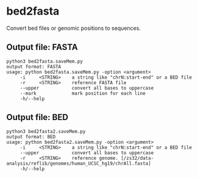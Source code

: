 # bed2fasta
Convert bed files or genomic positions to sequences.

## Output file: FASTA
```
python3 bed2fasta.saveMem.py
output format: FASTA
usage: python bed2fasta.saveMem.py -option <argument>
     -i     <STRING>    a string like "chrN:start-end" or a BED file
     -r     <STRING>    reference FASTA file
     --upper            convert all bases to uppercase
     --mark             mark position for each line
     -h/--help
```

## Output file: BED
```
python3 bed2fasta2.saveMem.py
output format: BED
usage: python bed2fasta2.saveMem.py -option <argument>
     -i     <STRING>    a string like "chrN:start-end" or a BED file
     --upper            convert all bases to uppercase
     -r     <STRING>    reference genome. [/zs32/data-analysis/reflib/genomes/human_UCSC_hg19/chrAll.fasta]
     -h/--help
```
